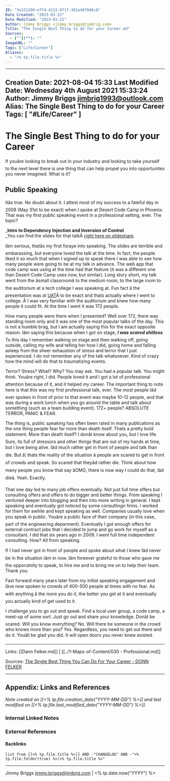 ```yaml
---
ID: "3e151299-effd-4133-971f-301e4078d6c8"
Date Created: "2023-03-22"
Date Modified: "2023-03-22"
Author: Jimmy Briggs <jimmy.briggs@jimbrig.com>
Title: "The Single Best Thing to do for your Career.md"
Sources: 
  - [""](""): ""
ImageURL: ""
Tags: ["Life/Career"]
Aliases:
  - "<% tp.file.title %>"
---
```


---
Creation Date: 2021-08-04 15:33
Last Modified Date: Wednesday 4th August 2021 15:33:24
Author: Jimmy Briggs <jimbrig1993@outlook.com>
Alias: The Single Best Thing to do for your Career
Tags: [ "#Life/Career" ]
---

# The Single Best Thing to do for your Career
If youâre looking to break out in your industry and looking to take yourself to the next level there is one thing that can help propel you into opportunites you never imagined. What is it?

## Public Speaking

Itâs true. No doubt about it. I attest most of my success to a fateful day in 2008 (May 31st to be exact) when I spoke at Desert Code Camp in Phoenix. That was my first public speaking event in a professional setting, ever. The topic?

_**Intro to Dependency Injection and Inversion of Control**  
_You can find the slides for that talkÂ [right here on slideshare](http://www.slideshare.net/donnfelker/20080531-intro-to-dependency-injection-inversion-of-control).

Iâm serious, thatâs my first foraye into speaking. The slides are terrible and embarassing, but everyone loved the talk at the time. In fact, the people liked it so much that when I signed up to speak there I was able to see how many people were going to be at my talk in advance. The web app that code camp was using at the time had that feature (it was a different one than Desert Code Camp uses now, but similar). Long story short, my talk went from the âsmall classroomâ to the medium room, to the large room to the auditorium at a tech college I was speaking at. Fun fact â the presentation was at [UAT](http://www.uat.edu/)Â to be exact and thats actually where I went to college. Â I was very familiar with the auditorium and knew how many people it could fit. At the time I went it was 172 people.

How many people were there when I presented? Well over 172, there was standing room only and it was one of the most popular talks of the day. This is not a humble brag, but I am actually saying this for the exact opposite reason. Iâm saying this because when I got on stage, **_I was scared shitless_**. To this day I remember walking on stage and then walking off, going outside, calling my wife and telling her how I did, going home and falling asleep from the sheer exhaustion of stress and terror that I just experienced. I do not remember any of the talk whatsoever. Kind of crazy how the mind will do that to traumatizing events.

Terror? Stress? What? Why? You may ask. You had a popular talk. You might think. Youâre right, I did. People loved it and I got a lot of professional attention because of it, and it helped my career. The important thing to note here is that this was my first professional talk, ever. The most people Iâd ever spoken in front of prior to that event was maybe 10-12 people, and that was during a work lunch when you go around the table and talk about something (such as a team building event). 172+ people? ABSOLUTE TERROR, PANIC & FEAR.

The thing is, public speaking has often been rated in many publications as the one thing people fear far more than death itself. Thats a pretty bold statement. More than death itself? I donât know about you, but I love life. Sure, its full of stressors and other things that are out of my hands at time, but I love being alive. Iâd much rather get in front of people and talk than die. But â¦ thats the reality of the situation â people are scared to get in front of crowds and speak. So scared that theyâd rather die. Think about how many people you know that say âOMG, there is now way I could do that, Iâd dieâ. Yeah. Exactly.

That one day led to many job offers eventually. Not just full time offers but consulting offers and offers to do bigger and better things. From speaking I ventured deeper into blogging and then into more writing in general. I kept speaking and eventually got noticed by some consutlingn firms. I worked for them for awhile and kept speaking as well. Companies usually love when you speak in public. Youâre a public face of their company (in this case, part of the engineering deparment). Eventually I got enough offers for external contract jobs that I decided to jump and go work for myself as a consultant. I did that six years ago in 2009. I went full time independent consulting. How? All from speaking.

If I had never got in front of people and spoke about what I knew Iâd never be in the situation Iâm in now. Iâm foreever grateful to those who gave me the opporutnity to speak, to hire me and to bring me on to help their team. Thank you.

Fast forward many years later from my initial speaking engagement and Iâve now spoken to crowds of 400-500 people at times with no fear. As with anything â the more you do it, the better you get at it and eventually you actually kind of get used to it.

I challenge you to go out and speak. Find a local user group, a code camp, a meet-up of some sort. Just go out and share your knowledge. Donât be scared. Will you know everything? No. Will there be someone in the crowd who knows more than you? Yes. Regardless, you need to get out there and do it. Youâll be glad you did. It will open doors you never knew existed.

***

Links: [[Dann Felker.md]] | [[../1-Maps-of-Content/030 - Professional.md]]

Sources: [The Single Best Thing You Can Do For Your Career - DONN FELKER](https://www.donnfelker.com/the-single-best-thing-you-can-do-for-your-career/)



***

## Appendix: Links and References

*Note created on [[<% tp.file.creation_date("YYYY-MM-DD") %>]] and last modified on [[<% tp.file.last_modified_date("YYYY-MM-DD") %>]].*

### Internal Linked Notes

### External References

#### Backlinks

```dataview
list from [[<% tp.file.title %>]] AND -"CHANGELOG" AND -"<% tp.file.folder(true) %>/<% tp.file.title %>"
```


***

Jimmy Briggs <jimmy.briggs@jimbrig.com> | <% tp.date.now("YYYY") %>